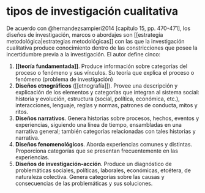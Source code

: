 # tipos de investigación cualitativa
De acuerdo con @hernandezsampieri2014 [capítulo 15, pp. 470-471], los diseños de investigación, marcos o abordajes son [[estrategia metodológica|estrategias metodológicas]] con las que la investigación cualitativa produce conocimiento dentro de las constricciones que posee la incertidumbre previa a la investigación.  El autor define cinco:

1. **[[teoría fundamentada]]**. Produce información sobre categorías del proceso o fenómeno y sus vínculos. Su teoría que explica el proceso o fenómeno (problema de investigación)
2. **Diseños etnográficos** ([[etnografía]]). Provee una descripción y explicación de los elementos y categorías que integran al sistema social: historia y evolución, estructura (social, política, económica, etc.), interacciones, lenguaje, reglas y normas, patrones de conducta, mitos y ritos.
3. **Diseños narrativos**. Genera historias sobre procesos, hechos, eventos y experiencias, siguiendo una línea de tiempo, ensambladas en una narrativa general; también categorías relacionadas con tales historias y narrativa.
4. **Diseños fenomenológicos**. Aborda experiencias comunes y distintas. Proporciona categorías que se presentan frecuentemente en las experiencias.
5. **Diseños de investigación-acción**. Produce un diagnóstico de problemáticas sociales, políticas, laborales, económicas, etcétera, de naturaleza colectiva. Genera categorías sobre las causas y consecuencias de las problemáticas y sus soluciones.
